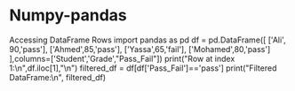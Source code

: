 # Numpy-pandas
Accessing DataFrame Rows
import pandas as pd
df = pd.DataFrame([
['Ali', 90,'pass'],
['Ahmed',85,'pass'],
['Yassa',65,'fail'],
['Mohamed',80,'pass']
],columns=['Student','Grade',"Pass_Fail"])
print("Row at index 1:\n",df.iloc[1],"\n")
filtered_df = df[df['Pass_Fail']=='pass']
print("Filtered DataFrame:\n", filtered_df)
